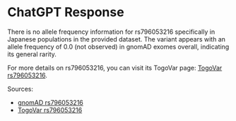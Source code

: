 # ChatGPT Response

There is no allele frequency information for rs796053216 specifically in Japanese populations in the provided dataset. The variant appears with an allele frequency of 0.0 (not observed) in gnomAD exomes overall, indicating its general rarity.

For more details on rs796053216, you can visit its TogoVar page: [TogoVar rs796053216](https://togovar.biosciencedbc.jp/en/variant/12-51790401-G-A).

Sources:
- [gnomAD rs796053216](https://gnomad.broadinstitute.org/variant/12-51790401-G-A?dataset=gnomad_r4)
- [TogoVar rs796053216](https://togovar.biosciencedbc.jp/en/variant/12-51790401-G-A)